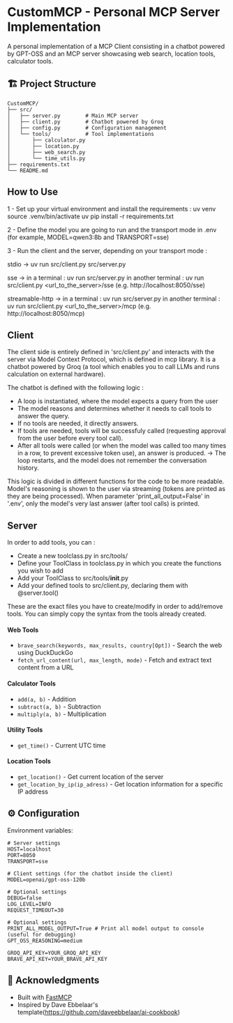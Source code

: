 # CustomMCP - Personal MCP Server Implementation

A personal implementation of a MCP Client consisting in a chatbot powered by GPT-OSS and an MCP server showcasing web search, location tools, calculator tools.


## 🏗️ Project Structure

```
CustomMCP/
├── src/
│   ├── server.py        # Main MCP server
│   ├── client.py        # Chatbot powered by Groq
│   ├── config.py        # Configuration management
│   └── tools/           # Tool implementations
│       ├── calculator.py
│       ├── location.py
│       ├── web_search.py
│       └── time_utils.py
├── requirements.txt
└── README.md

```

## How to Use

1 - Set up your virtual environment and install the requirements :
uv venv
source .venv/bin/activate
uv pip install -r requirements.txt

2 - Define the model you are going to run and the transport mode in .env (for example, MODEL=qwen3:8b and TRANSPORT=sse)

3 - Run the client and the server, depending on your transport mode :

stdio -> uv run src/client.py src/server.py

sse -> in a terminal : uv run src/server.py
in another terminal : uv run src/client.py <url_to_the_server>/sse (e.g. http://localhost:8050/sse)

streamable-http -> in a terminal : uv run src/server.py
in another terminal : uv run src/client.py <url_to_the_server>/mcp (e.g. http://localhost:8050/mcp)


## Client 

The client side is entirely defined in 'src/client.py' and interacts with the server via Model Context Protocol, which is defined in mcp library. It is a chatbot powered by Groq (a tool which enables you to call LLMs and runs calculation on external hardware).

The chatbot is defined with the following logic :
- A loop is instantiated, where the model expects a query from the user
- The model reasons and determines whether it needs to call tools to answer the query. 
- If no tools are needed, it directly answers.
- If tools are needed, tools will be successfuly called (requesting approval from the user before every tool call).
- After all tools were called (or when the model was called too many times in a row, to prevent excessive token use), an answer is produced.
-> The loop restarts, and the model does not remember the conversation history.

This logic is divided in different functions for the code to be more readable. Model's reasoning is shown to the user via streaming (tokens are printed as they are being processed). When parameter 'print_all_output=False' in '.env', only the model's very last answer (after tool calls) is printed.

## Server

In order to add tools, you can :
- Create a new toolclass.py in src/tools/
- Define your ToolClass in toolclass.py in which you create the functions you wish to add
- Add your ToolClass to src/tools/__init__.py
- Add your defined tools to src/client.py, declaring them with @server.tool()

These are the exact files you have to create/modify in order to add/remove tools. You can simply copy the syntax from the tools already created.

#### Web Tools

- `brave_search(keywords, max_results, country[Opt])` - Search the web using DuckDuckGo
- `fetch_url_content(url, max_length, mode)` - Fetch and extract text content from a URL


#### Calculator Tools

- `add(a, b)` - Addition
- `subtract(a, b)` - Subtraction
- `multiply(a, b)` - Multiplication

#### Utility Tools

- `get_time()` - Current UTC time

#### Location Tools

- `get_location()` - Get current location of the server
- `get_location_by_ip(ip_adress)` - Get location information for a specific IP address

## ⚙️ Configuration

Environment variables:

```env
# Server settings
HOST=localhost
PORT=8050
TRANSPORT=sse

# Client settings (for the chatbot inside the client)
MODEL=openai/gpt-oss-120b

# Optional settings
DEBUG=false
LOG_LEVEL=INFO
REQUEST_TIMEOUT=30

# Optional settings
PRINT_ALL_MODEL_OUTPUT=True # Print all model output to console (useful for debugging)
GPT_OSS_REASONING=medium

GROQ_API_KEY=YOUR_GROQ_API_KEY
BRAVE_API_KEY=YOUR_BRAVE_API_KEY
```


## 🙏 Acknowledgments

- Built with [FastMCP](https://github.com/modelcontextprotocol/python-sdk)
- Inspired by Dave Ebbelaar's template(https://github.com/daveebbelaar/ai-cookbook)
